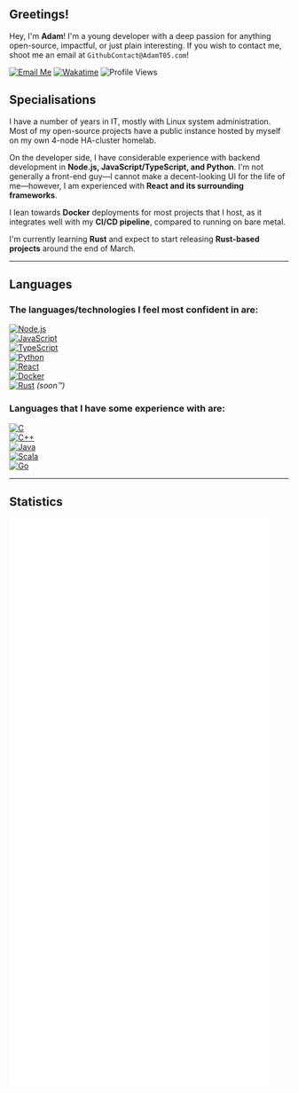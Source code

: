 ## Greetings!  

Hey, I'm **Adam**! I'm a young developer with a deep passion for anything open-source, impactful, or just plain interesting. If you wish to contact me, shoot me an email at `GithubContact@AdamT05.com`!  

[![Email Me](https://img.shields.io/badge/Email_me-blue?style=flat-square)](mailto:GithubContact@AdamT05.com) 
[![Wakatime](https://wakatime.com/badge/user/cbefb74f-5a34-4ea3-98ad-ed1e9c375824.svg)](https://wakatime.com/@cbefb74f-5a34-4ea3-98ad-ed1e9c375824) 
![Profile Views](https://komarev.com/ghpvc/?username=adamt20054&label=Profile%20views&color=0e75b6&style=flat)  


## Specialisations  

I have a number of years in IT, mostly with Linux system administration. Most of my open-source projects have a public instance hosted by myself on my own 4-node HA-cluster homelab.  

On the developer side, I have considerable experience with backend development in **Node.js, JavaScript/TypeScript, and Python**. I'm not generally a front-end guy—I cannot make a decent-looking UI for the life of me—however, I am experienced with **React and its surrounding frameworks**.  

I lean towards **Docker** deployments for most projects that I host, as it integrates well with my **CI/CD pipeline**, compared to running on bare metal.  

I'm currently learning **Rust** and expect to start releasing **Rust-based projects** around the end of March.  

---

## Languages  

### The languages/technologies I feel most confident in are:  
[![Node.js](https://img.shields.io/badge/Node.js-339933?style=flat-square&logo=Node.js&logoColor=ffffff)](https://nodejs.org)  
[![JavaScript](https://img.shields.io/badge/JavaScript-F7DF1E?style=flat-square&logo=JavaScript&logoColor=000000)](https://js.org)  
[![TypeScript](https://img.shields.io/badge/TypeScript-3178C6?style=flat-square&logo=TypeScript&logoColor=ffffff)](https://typescriptlang.org)  
[![Python](https://img.shields.io/badge/Python-3776AB?style=flat-square&logo=Python&logoColor=ffffff)](https://python.org)  
[![React](https://img.shields.io/badge/React-61DAFB?style=flat-square&logo=React&logoColor=000000)](https://react.dev)  
[![Docker](https://img.shields.io/badge/Docker-2496ED?style=flat-square&logo=Docker&logoColor=ffffff)](https://docker.com)  
[![Rust](https://img.shields.io/badge/Rust-DEA584?style=flat-square&logo=Rust&logoColor=000000)](https://rust-lang.org) *(soon™)*  

### Languages that I have some experience with are:  
[![C](https://img.shields.io/badge/C-A8B9CC?style=flat-square&logo=C&logoColor=ffffff)](https://installc.org)  
[![C++](https://img.shields.io/badge/C++-00599C?style=flat-square&logo=C%2B%2B&logoColor=ffffff)](https://isocpp.org)  
[![Java](https://img.shields.io/badge/OpenJDK-ED8B00?style=flat-square&logo=Java&logoColor=ffffff)](https://java.com)  
[![Scala](https://img.shields.io/badge/Scala-DC322F?style=flat-square&logo=Scala&logoColor=ffffff)](https://scala-lang.org)  
[![Go](https://img.shields.io/badge/Go-00ADD8?style=flat-square&logo=Go&logoColor=ffffff)](https://go.dev)  

---

## Statistics  

![Metrics](https://raw.githubusercontent.com/AdamT20054/AdamT20054/main/github-metrics.svg)  
